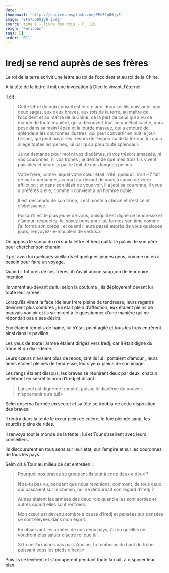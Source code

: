 ```yaml
---
date: ''
thumbnail: 'https://source.unsplash.com/EFm7JpD9jy8'
image: 'EFm7JpD9jy8.jpeg'
source: tome I - livre des rois - P. 116
reign: 'Feridoun'
tags: []
order: '011'
---
```


# Iredj se rend auprès de ses frères

Le roi de la terre écrivit une lettre au roi de l’occident et au roi de la Chine.

A la tête de la lettre il mit une invocation à Dieu le vivant, l’éternel.

Il dit :

> Cette lettre de bon conseil est écrite aux. deux soleils puissants. aux deux sages, aux deux braves, aux rois de la terre, au maître de l’occident et au maître de la Chine, de la part de celui qui a vu ce monde de toute manière, qui a découvert tout ce qui était caché, qui a pesé dans sa main l’épée et la lourde massue, qui a entouré de splendeur les couronnes illustres, qui peut convertir en nuit le jour brillant, qui peut ouvrir les trésors de l’espoir ou de la terreur, lui qui a allégé toutes les peines, lui par qui a paru toute splendeur.
>
> Je ne demande pour moi ni vos diadèmes, ni vos trésors amassés, ni vos couronnes, ni vos trônes ; je demande que mes trois fils vivent paisibles et heureux par le fruit de mes longues peines.
>
> Votre frère, contre lequel votre cœur était irrité, quoiqu’il n’ait H7 fait de mal à personne, accourt au-devant de vous à cause de votre affliction ; et dans son désir de vous voir, il a jeté sa couronne, il vous a préférés à elle, comme il convient à un homme noble.
>
> Il est descendu de son trône, il est monté à cheval et s’est ceint d’obéissance.
>
> Puisqu’il est le plus jeune de vous, puisqu’il est digne de tendresse et d’amour, respectez-le, soyez bons pour lui, formez son âme comme j’ai formé son corps ; et quand il aura passé auprès de vous quelques jours, renvoyez-le-moi plein de vertus.»

On apposa le sceau du roi sur la lettre et Iredj quitta le palais de son père pour chercher son chemin.

Il prit avec lui quelques vieillards et quelques jeunes gens, comme on en a besoin pour faire un voyage.

Quand il fut près de ses frères, il n’avait aucun soupçon de leur noire intention.

Ils vinrent au-devant de lui selon la coutume ; ils déployèrent devant lui toute leur armée.

Lorsqu’ils virent la face Ide leur frère pleine de tendresse, leurs regards devinrent plus sombres ; lui était plein d’affection, eux étaient pleins de mauvais vouloir et ils se mirent à le questionner d’une manière qui ne répondait pas à ses désirs.

Eux étaient remplis de haine, lui n’était point agité et tous les trois entrèrent ainsi dans le pavillon.

Les yeux de toute l’armée étaient dirigés vers Iredj, car il était digne du trône et du dia--dème.

Leurs cœurs n’avaient plus de repos, tant ils lui . portaient d’amour ; leurs âmes étaient pleines de tendresse, leurs yeux pleins de son image.

Les rangs étaient dissous, les braves se réunirent deux par deux, chacun célébrant en secret le nom d’Iredj et disant :

> Lui seul est digne de l’empire, puisse le diadème du pouvoir n’appartenir qu’à lui!»

Selm observa l’armée en secret et sa tête se troubla de cette disposition des braves.

Il rentra dans la tente le cœur plein de colère, le foie pleinde sang, les sourcils pleins de rides.

Il renvoya tout le monde de la tente ; lui et Tour s’assirent avec leurs conseillers.

Ils discoururent en tous sens sur leur état, sur l’empire et sur les couronnes de tous les pays.

Selm dit à Tour au milieu de cet entretien :

> Pourquoi nos braves se groupent-ils tout à coup deux à deux ?
>
> N’as-tu pas vu, pendant que nous revenions, comment, de tous ceux qui passaient sur le chemin, nul ne détournait son regard d’Iredj ?
>
> Autres étaient les armées des deux rois quand elles sont sorties et autres quand elles sont rentrées.
>
> Mon cœur est devenu sombre à cause d’Iredj et pensées sur pensées se sont élevées dans mon esprit.
>
> En observant les armées de nos deux pays, j’ai vu qu’elles ne voudront plus saluer d’autre roi que lui.
>
> Si tu ne l’arraches pas par la’racine, tu tomberas du haut du trône puissant sous les pieds d’Iredj.»

Puis ils se levèrent et s’occupèrent pendant toute la nuit. à disposer leur plan.
